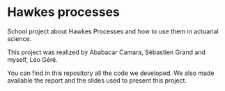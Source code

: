 # Hawkes processes

School project about Hawkes Processes and how to use them in actuarial science.

This project was realized by Ababacar Camara, Sébastien Grand and myself, Léo Géré.

You can find in this repository all the code we developed. We also made available the
report and the slides used to present this project.
